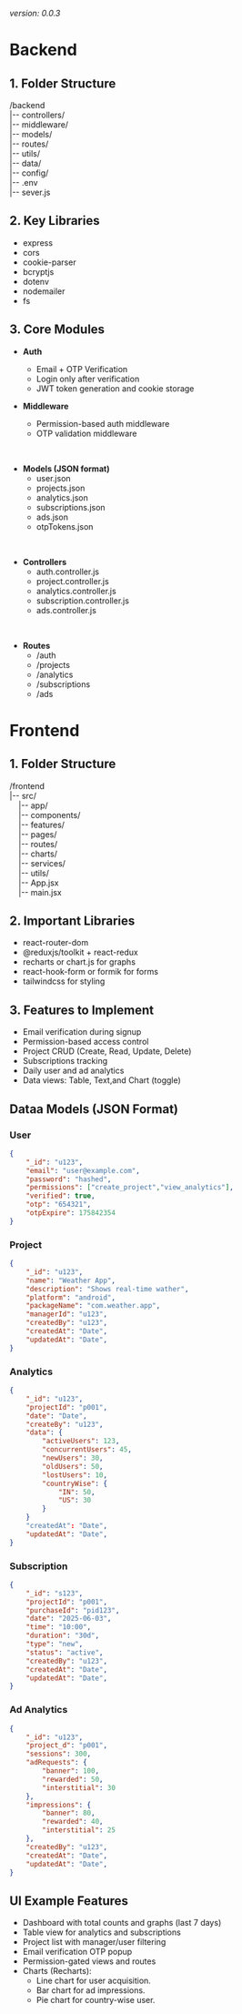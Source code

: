 _version: 0.0.3_

# Backend

## 1. Folder Structure

/backend <br>
|-- controllers/ <br>
|-- middleware/ <br>
|-- models/ <br>
|-- routes/ <br>
|-- utils/ <br>
|-- data/ <br>
|-- config/ <br>
|-- .env <br>
|-- sever.js <br>

## 2. Key Libraries

- express
- cors
- cookie-parser
- bcryptjs
- dotenv
- nodemailer
- fs

## 3. Core Modules

- **Auth**

  - Email + OTP Verification
  - Login only after verification
  - JWT token generation and cookie storage
    <br>

- **Middleware**
  - Permission-based auth middleware
  - OTP validation middleware

<br>

- **Models (JSON format)**
  - user.json
  - projects.json
  - analytics.json
  - subscriptions.json
  - ads.json
  - otpTokens.json

<br>

- **Controllers**
  - auth.controller.js
  - project.controller.js
  - analytics.controller.js
  - subscription.controller.js
  - ads.controller.js

<br>

- **Routes**
  - /auth
  - /projects
  - /analytics
  - /subscriptions
  - /ads

# Frontend

## 1. Folder Structure

/frontend <br>
|-- src/ <br>
&nbsp;&nbsp;&nbsp;&nbsp;|-- app/ <br>
&nbsp;&nbsp;&nbsp;&nbsp;|-- components/ <br>
&nbsp;&nbsp;&nbsp;&nbsp;|-- features/ <br>
&nbsp;&nbsp;&nbsp;&nbsp;|-- pages/ <br>
&nbsp;&nbsp;&nbsp;&nbsp;|-- routes/ <br>
&nbsp;&nbsp;&nbsp;&nbsp;|-- charts/ <br>
&nbsp;&nbsp;&nbsp;&nbsp;|-- services/ <br>
&nbsp;&nbsp;&nbsp;&nbsp;|-- utils/ <br>
&nbsp;&nbsp;&nbsp;&nbsp;|-- App.jsx <br>
&nbsp;&nbsp;&nbsp;&nbsp;|-- main.jsx <br>

## 2. Important Libraries

- react-router-dom
- @reduxjs/toolkit + react-redux
- recharts or chart.js for graphs
- react-hook-form or formik for forms
- tailwindcss for styling

## 3. Features to Implement

- Email verification during signup
- Permission-based access control
- Project CRUD (Create, Read, Update, Delete)
- Subscriptions tracking
- Daily user and ad analytics
- Data views: Table, Text,and Chart (toggle)

## Dataa Models (JSON Format)

### User

```JSON
{
    "_id": "u123",
    "email": "user@example.com",
    "password": "hashed",
    "permissions": ["create_project","view_analytics"],
    "verified": true,
    "otp": "654321",
    "otpExpire": 175842354
}
```

### Project

```JSON
{
    "_id": "u123",
    "name": "Weather App",
    "description": "Shows real-time wather",
    "platform": "android",
    "packageName": "com.weather.app",
    "managerId": "u123",
    "createdBy": "u123",
    "createdAt": "Date",
    "updatedAt": "Date",
}
```

### Analytics

```JSON
{
    "_id": "u123",
    "projectId": "p001",
    "date": "Date",
    "createBy": "u123",
    "data": {
        "activeUsers": 123,
        "concurrentUsers": 45,
        "newUsers": 30,
        "oldUsers": 50,
        "lostUsers": 10,
        "countryWise": {
            "IN": 50,
            "US": 30
        }
    }
    "createdAt": "Date",
    "updatedAt": "Date",
}
```

### Subscription

```JSON
{
    "_id": "s123",
    "projectId": "p001",
    "purchaseId": "pid123",
    "date": "2025-06-03",
    "time": "10:00",
    "duration": "30d",
    "type": "new",
    "status": "active",
    "createdBy": "u123",
    "createdAt": "Date",
    "updatedAt": "Date",
}
```

### Ad Analytics

```JSON
{
    "_id": "u123",
    "project_d": "p001",
    "sessions": 300,
    "adRequests": {
        "banner": 100,
        "rewarded": 50,
        "interstitial": 30
    },
    "impressions": {
        "banner": 80,
        "rewarded": 40,
        "interstitial": 25
    },
    "createdBy": "u123",
    "createdAt": "Date",
    "updatedAt": "Date",
}
```

## UI Example Features

- Dashboard with total counts and graphs (last 7 days)
- Table view for analytics and subscriptions
- Project list with manager/user filtering
- Email verification OTP popup
- Permission-gated views and routes
- Charts (Recharts):
  - Line chart for user acquisition.
  - Bar chart for ad impressions.
  - Pie chart for country-wise user.
